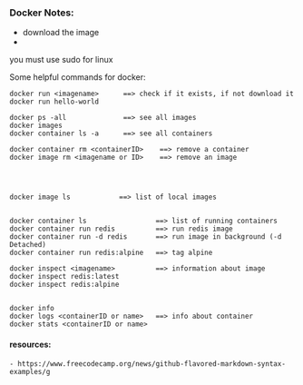 ### Docker Notes:
- download the image
- 

you must use sudo for linux


Some helpful commands for docker:
```
docker run <imagename>      ==> check if it exists, if not download it
docker run hello-world

docker ps -all              ==> see all images
docker images   
docker container ls -a      ==> see all containers  

docker container rm <containerID>    ==> remove a container
docker image rm <imagename or ID>    ==> remove an image




docker image ls            ==> list of local images


docker container ls                 ==> list of running containers
docker container run redis          ==> run redis image
docker container run -d redis       ==> run image in background (-d Detached)
docker container run redis:alpine   ==> tag alpine

docker inspect <imagename>          ==> information about image
docker inspect redis:latest
docker inspect redis:alpine


docker info
docker logs <containerID or name>   ==> info about container
docker stats <containerID or name>

```


#### resources:
    - https://www.freecodecamp.org/news/github-flavored-markdown-syntax-examples/g